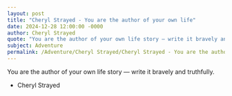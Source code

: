 ```yaml
---
layout: post
title: "Cheryl Strayed - You are the author of your own life"
date: 2024-12-28 12:00:00 -0000
author: Cheryl Strayed
quote: "You are the author of your own life story — write it bravely and truthfully."
subject: Adventure
permalink: /Adventure/Cheryl Strayed/Cheryl Strayed - You are the author of your own life
---
```


You are the author of your own life story — write it bravely and truthfully.

- Cheryl Strayed
